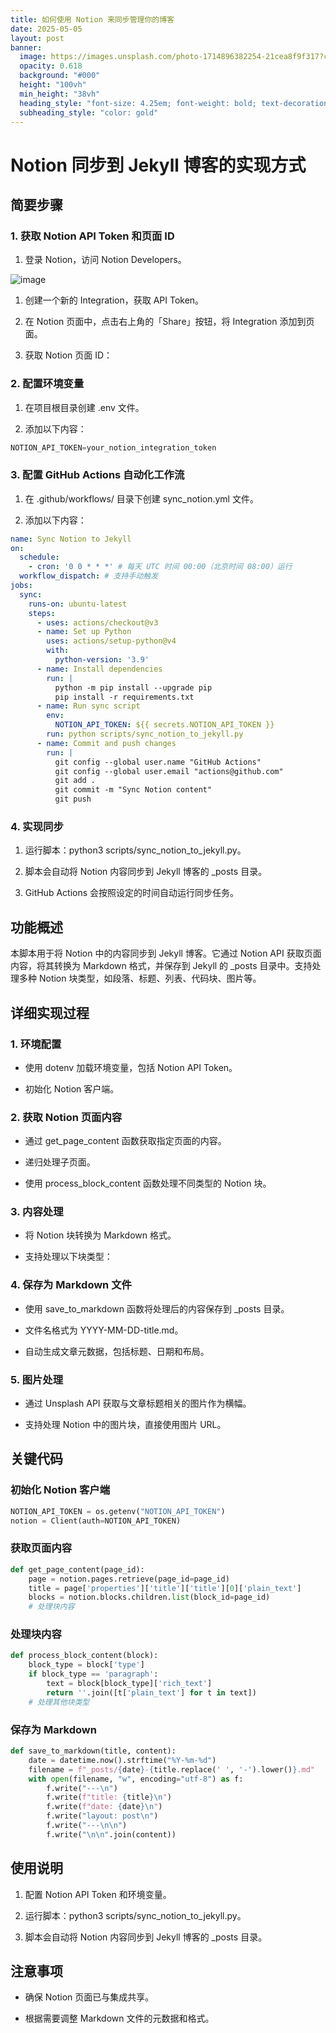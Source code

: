 ```yaml
---
title: 如何使用 Notion 来同步管理你的博客
date: 2025-05-05
layout: post
banner:
  image: https://images.unsplash.com/photo-1714896382254-21cea8f9f317?crop=entropy&cs=tinysrgb&fit=max&fm=jpg&ixid=M3w2OTIwMzJ8MHwxfHJhbmRvbXx8fHx8fHx8fDE3NDY0MTkxNzJ8&ixlib=rb-4.0.3&q=80&w=1080
  opacity: 0.618
  background: "#000"
  height: "100vh"
  min_height: "38vh"
  heading_style: "font-size: 4.25em; font-weight: bold; text-decoration: underline"
  subheading_style: "color: gold"
---
```


# Notion 同步到 Jekyll 博客的实现方式

## 简要步骤

### 1. 获取 Notion API Token 和页面 ID

1. 登录 Notion，访问 Notion Developers。

![image](https://prod-files-secure.s3.us-west-2.amazonaws.com/a7a0cc5a-89b9-4cda-8686-1fba0ca52f40/d19c1afe-dea5-4312-9333-786b0ba83054/image.png?X-Amz-Algorithm=AWS4-HMAC-SHA256&X-Amz-Content-Sha256=UNSIGNED-PAYLOAD&X-Amz-Credential=ASIAZI2LB466Q5TWEPEF%2F20250505%2Fus-west-2%2Fs3%2Faws4_request&X-Amz-Date=20250505T042612Z&X-Amz-Expires=3600&X-Amz-Security-Token=IQoJb3JpZ2luX2VjEHwaCXVzLXdlc3QtMiJGMEQCIDVXu9m2gCXqs38ueeWgQj5NPjEUHjpL7wgdNlY6PMpgAiAMtjy7l8IBi%2B7UH8zIfPNUNTs7ZZHu7bU6DA%2Bwls8GUSr%2FAwglEAAaDDYzNzQyMzE4MzgwNSIMzVIZUBKvUmzQJkCxKtwD7FM%2BanPSIIDEuZFpYeHW9yYH1EQXmk0xK16b2eWSaewncwulBpdhw39jf2gVTvKwePjX9e%2BEecX7VDoKxCgUKCD%2B3nOSPhbKrb1nZede87hCR25thJmAqep7OI%2FsDJfBY0bU7EYmcJcZr74iMvUbbbQISkpOs%2FnAf%2FOeTGH0N%2Bowkk0Azfmxlpg1ZJqMW%2FixCxDBjUrOgxf2UT8ZUvKMTJT98iuiEi8QV8zqLJZIl74Tljs7jZZkz6m1dR1%2BqGC6Mtly1XUe07cXBixdf%2FDILfVYn3N9ef20deuJ7e2qDg%2Bv4xfpRngAWo%2FdABJv4Lspea9r4UWSToHOiQ2gVpximUBaiYkfwBIr7LVwttU%2BpaLqQ%2Fx7hHJin8V5i4qUx%2Br9EBcD%2BLWajz%2Bizp8x3SEoeLwHMkm2UzzW5Ck4EnPxnq24CNFB1QohqCFfHP97zKjLWNmpfSE3eB14776lnfjkf%2F9shU%2FlfFV9oaLd%2B81iO7tKrUPGr0RbcrxFOlYhiTQxKeSx%2Bh3ySSB4mQ9bmOOzjiLzY42Usr3B%2Fo%2BH%2BMOxkVxGrmrPezKGabsRB225c9MuuSd%2F2MNZLau0%2BvSldLbZbrjWdRFAnZIN1JnE9bD12PXkol6q4wi%2BCDBOZOkw%2BungwAY6pgHc9ctL4XUhp%2FIMTQ8TP%2BIhbwgOIxd2jIsrCvvk6iABJgsj34gOvh9g7IMAW8%2B6oUQ6oBbN9lcw5P0tEiY3ThgPDlwDaif28CvcGFnKLF7Fp3bY9bXf1pRNrpONr1pKCdnxyCBkBRpCiqnOMW9X6Cq%2FpSOMcpbhyBBMw9Lpo4%2Bkip6XV7QZsXKyQg%2FsVQq4KPHvKtzv65No4eZnvC6lZ7XxFCFd3sdv&X-Amz-Signature=34d5d5f02e3cb55e43a2b4f4bb2cdca023f951748e89f47aa3cc059e00068ea4&X-Amz-SignedHeaders=host&x-id=GetObject)

1. 创建一个新的 Integration，获取 API Token。

1. 在 Notion 页面中，点击右上角的「Share」按钮，将 Integration 添加到页面。

1. 获取 Notion 页面 ID：


### 2. 配置环境变量

1. 在项目根目录创建 .env 文件。

1. 添加以下内容：

```javascript
NOTION_API_TOKEN=your_notion_integration_token
```

### 3. 配置 GitHub Actions 自动化工作流

1. 在 .github/workflows/ 目录下创建 sync_notion.yml 文件。

1. 添加以下内容：

```yaml
name: Sync Notion to Jekyll
on:
  schedule:
    - cron: '0 0 * * *' # 每天 UTC 时间 00:00（北京时间 08:00）运行
  workflow_dispatch: # 支持手动触发
jobs:
  sync:
    runs-on: ubuntu-latest
    steps:
      - uses: actions/checkout@v3
      - name: Set up Python
        uses: actions/setup-python@v4
        with:
          python-version: '3.9'
      - name: Install dependencies
        run: |
          python -m pip install --upgrade pip
          pip install -r requirements.txt
      - name: Run sync script
        env:
          NOTION_API_TOKEN: ${{ secrets.NOTION_API_TOKEN }}
        run: python scripts/sync_notion_to_jekyll.py
      - name: Commit and push changes
        run: |
          git config --global user.name "GitHub Actions"
          git config --global user.email "actions@github.com"
          git add .
          git commit -m "Sync Notion content"
          git push
```

### 4. 实现同步

1. 运行脚本：python3 scripts/sync_notion_to_jekyll.py。

1. 脚本会自动将 Notion 内容同步到 Jekyll 博客的 _posts 目录。

1. GitHub Actions 会按照设定的时间自动运行同步任务。

## 功能概述

本脚本用于将 Notion 中的内容同步到 Jekyll 博客。它通过 Notion API 获取页面内容，将其转换为 Markdown 格式，并保存到 Jekyll 的 _posts 目录中。支持处理多种 Notion 块类型，如段落、标题、列表、代码块、图片等。

## 详细实现过程

### 1. 环境配置

- 使用 dotenv 加载环境变量，包括 Notion API Token。

- 初始化 Notion 客户端。

### 2. 获取 Notion 页面内容

- 通过 get_page_content 函数获取指定页面的内容。

- 递归处理子页面。

- 使用 process_block_content 函数处理不同类型的 Notion 块。

### 3. 内容处理

- 将 Notion 块转换为 Markdown 格式。

- 支持处理以下块类型：


### 4. 保存为 Markdown 文件

- 使用 save_to_markdown 函数将处理后的内容保存到 _posts 目录。

- 文件名格式为 YYYY-MM-DD-title.md。

- 自动生成文章元数据，包括标题、日期和布局。

### 5. 图片处理

- 通过 Unsplash API 获取与文章标题相关的图片作为横幅。

- 支持处理 Notion 中的图片块，直接使用图片 URL。

## 关键代码

### 初始化 Notion 客户端

```python
NOTION_API_TOKEN = os.getenv("NOTION_API_TOKEN")
notion = Client(auth=NOTION_API_TOKEN)
```

### 获取页面内容

```python
def get_page_content(page_id):
    page = notion.pages.retrieve(page_id=page_id)
    title = page['properties']['title']['title'][0]['plain_text']
    blocks = notion.blocks.children.list(block_id=page_id)
    # 处理块内容
```

### 处理块内容

```python
def process_block_content(block):
    block_type = block['type']
    if block_type == 'paragraph':
        text = block[block_type]['rich_text']
        return ''.join([t['plain_text'] for t in text])
    # 处理其他块类型
```

### 保存为 Markdown

```python
def save_to_markdown(title, content):
    date = datetime.now().strftime("%Y-%m-%d")
    filename = f"_posts/{date}-{title.replace(' ', '-').lower()}.md"
    with open(filename, "w", encoding="utf-8") as f:
        f.write("---\n")
        f.write(f"title: {title}\n")
        f.write(f"date: {date}\n")
        f.write("layout: post\n")
        f.write("---\n\n")
        f.write("\n\n".join(content))
```

## 使用说明

1. 配置 Notion API Token 和环境变量。

1. 运行脚本：python3 scripts/sync_notion_to_jekyll.py。

1. 脚本会自动将 Notion 内容同步到 Jekyll 博客的 _posts 目录。

## 注意事项

- 确保 Notion 页面已与集成共享。

- 根据需要调整 Markdown 文件的元数据和格式。